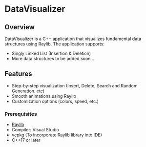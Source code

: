 # DataVisualizer

## Overview
DataVisualizer is a C++ application that visualizes fundamental data structures using Raylib. The application supports:
- Singly Linked List (Insertion & Deletion)
- More data structures to be added soon...

## Features
- Step-by-step visualization (Insert, Delete, Search and Random Generation. etc)
- Smooth animations using Raylib
- Customization options (colors, speed, etc.)

### Prerequisites
- [Raylib](https://www.raylib.com/)
- Compiler: Visual Studio
- vcpkg (To incorporate Raylib library into IDE)
- C++17 or later


